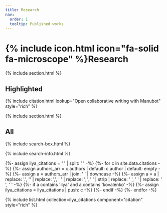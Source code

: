 ```yaml
---
title: Research
nav:
  order: 1
  tooltip: Published works
---
```


# {% include icon.html icon="fa-solid fa-microscope" %}Research



{% include section.html %}

## Highlighted

{% include citation.html lookup="Open collaborative writing with Manubot" style="rich" %}

{% include section.html %}

## All

{% include search-box.html %}

{% include search-info.html %}

{%- assign ilya_citations = "" | split: "" -%}
{%- for c in site.data.citations -%}
  {%- assign authors_arr = c.authors | default: c.author | default: empty -%}
  {%- assign a = authors_arr | join: ' ' | downcase -%}
  {%- assign a = a
      | replace: '.', ''
      | replace: ',', ' '
      | replace: ';', ' '
      | strip
      | replace: '  ', ' '
      | replace: '  ', ' '
  -%}
  {%- if a contains 'ilya' and a contains 'kovalenko' -%}
    {%- assign ilya_citations = ilya_citations | push: c -%}
  {%- endif -%}
{%- endfor -%}

{% include list.html collection=ilya_citations component="citation" style="rich" %}
